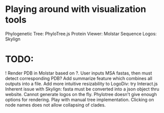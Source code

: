 # Playing around with visualization tools
Phylogenetic Tree: PhyloTree.js
Protein Viewer: Molstar
Sequence Logos: Skylign

# TODO:
! Render PDB in Molstar based on ?. User inputs MSA fastas, then must detect corresponding PDB?
Add summarize feature which combines all outputs into a file.
Add more intuitive resizability to LogoDiv: try Interact.js 
Inherent issue with Skylign: fasta must be converted into a json object thru website. Cannot generate logos on the fly.
Phylotree doesn't give enough options for rendering. Play with manual tree implementation.
Clicking on node names does not allow collapsing of clades.
